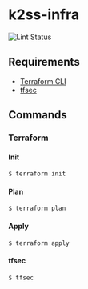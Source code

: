 # k2ss-infra

![Lint Status](https://github.com/gotoeveryone/k2ss-infra/workflows/Lint/badge.svg)

## Requirements

- [Terraform CLI](https://www.terraform.io/docs/cli-index.html)
- [tfsec](https://aquasecurity.github.io/tfsec/v1.28.1/)

## Commands

### Terraform

#### Init

```console
$ terraform init
```

#### Plan

```console
$ terraform plan
```

#### Apply

```console
$ terraform apply
```

#### tfsec

```console
$ tfsec
```

